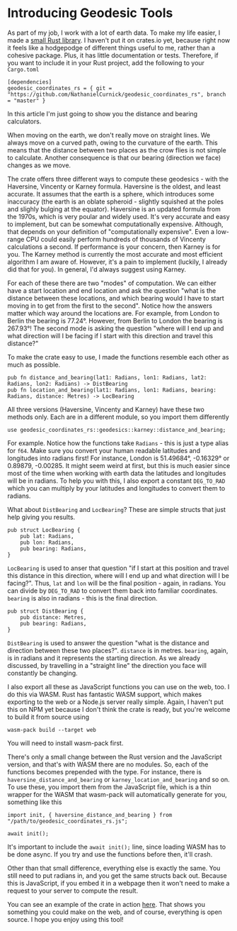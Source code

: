 # Introducing Geodesic Tools

As part of my job, I work with a lot of earth data. To make my life easier,
I made a [small Rust library](https://github.com/NathanielCurnick/geodesic_coordinates_rs).
I haven't put it on crates.io yet, because right now it feels like a hodgepodge 
of different things useful to me, rather than a cohesive package. Plus, it 
has little documentation or tests. Therefore, if you want to include it in your 
Rust project, add the following to your `Cargo.toml`

```
[dependencies]
geodesic_coordinates_rs = { git = "https://github.com/NathanielCurnick/geodesic_coordinates_rs", branch = "master" }
```

In this article I'm just going to show you the distance and bearing calculators.

When moving on the earth, we don't really move on straight lines. We always move 
on a curved path, owing to the curvature of the earth. This means that the 
distance between two places as the crow flies is not simple to calculate. 
Another consequence is that our bearing (direction we face) changes as we move.

The crate offers three different ways to compute these geodesics - with the 
Haversine, Vincenty or Karney formula. Haversine is the oldest, 
and least accurate. It assumes that the earth is a sphere, which introduces some 
inaccuracy (the earth is an oblate spheroid - slightly squished at the poles and 
slighly bulging at the equator). 
Haversine is an updated formula from the 1970s, which is very poular and 
widely used. It's very accurate and easy to implement, but can be somewhat 
computationally expensive. Although, that depends on your definition of 
"computationally expensive". Even a low-range CPU could easily perform hundreds 
of thousands of Vincenty calculations a second. If performance is your 
concern, then Karney is for you. The Karney method is currently the most 
accurate and most efficient algorithm I am aware of. However, it's a pain to 
implement (luckily, I already did that for you). In general, I'd always suggest 
using Karney.


For each of these there are two "modes"
of computation. We can either have a start location and end location and ask the
question "what is the distance between these locations, and which bearing would 
I have to start moving in to get from the first to the second". Notice how 
the answers matter which way around the locations are. For example, from London 
to Berlin the bearing is 77.24°. However, from Berlin to London the bearing is 
267.93°! The second mode is asking the question "where will I end up and what 
direction will I be facing if I start with this direction and travel this 
distance?"

To make the crate easy to use, I made the functions resemble each other 
as much as possible. 

```
pub fn distance_and_bearing(lat1: Radians, lon1: Radians, lat2: Radians, lon2: Radians) -> DistBearing
pub fn location_and_bearing(lat1: Radians, lon1: Radians, bearing: Radians, distance: Metres) -> LocBearing
```

All three versions (Haversine, Vincenty and Karney) have these two methods only.
Each are in a different module, so you import them differently

```
use geodesic_coordinates_rs::geodesics::karney::distance_and_bearing;
```

For example. Notice how the functions take `Radians` - this is just a 
type alias for `f64`. Make sure you convert your human readable latitudes and 
longitudes into radians first! For instance, London is 
51.49684°, -0.16329° or 0.89879, -0.00285. It might seem weird at first, 
but this is much easier since most of the time when working with earth data the 
latitudes and longitudes will be in radians. To help you with this, I also 
export a constant `DEG_TO_RAD` which you can multiply by your latitudes and
longitudes to convert them to radians.

What about `DistBearing` and `LocBearing`? These are simple structs that just
help giving you results.

```
pub struct LocBearing {
    pub lat: Radians,
    pub lon: Radians,
    pub bearing: Radians,
}
```

`LocBearing` is used to anser that question "if I start at this position and 
travel this distance in this direction, where will I end up and what direction 
will I be facing?". Thus, `lat` and `lon` will be the final position - again, in 
radians. You can divide by `DEG_TO_RAD` to convert them back into familiar 
coordinates. `bearing` is also in radians - this is the final direction.

```
pub struct DistBearing {
    pub distance: Metres,
    pub bearing: Radians,
}
```

`DistBearing` is used to answer the question "what is the distance and direction
between these two places?". `distance` is in metres. `bearing`, again, is in 
radians and it represents the starting direction. As we already discussed, by 
travelling in a "straight line" the direction you face will constantly be 
changing. 

I also export all these as JavaScript functions you can use on the web, too. I 
do this via WASM. Rust has fantastic WASM support, which makes exporting to the 
web or a Node.js server really simple. Again, I haven't put this on NPM yet 
because I don't think the crate is ready, but you're welcome to build it from 
source using 

```
wasm-pack build --target web
```

You will need to install wasm-pack first.


There's only a small change between the Rust version and the JavaScript version,
and that's with WASM there are no modules. So, each of the functions becomes 
prepended with the type. For instance, there is `haversine_distance_and_bearing`
or `karney_location_and_bearing` and so on. To use these, you import them 
from the JavaScript file, which is a thin wrapper for the WASM that wasm-pack 
will automatically generate for you, something like this 

```
import init, { haversine_distance_and_bearing } from "/path/to/geodesic_coordinates_rs.js";

await init();
```

It's important to include the `await init();` line, since loading WASM has to be 
done async. If you try and use the functions before then, it'll crash. 

Other than that small difference, everything else is exactly the same. You 
still need to put radians in, and you get the same structs back out. Because this 
is JavaScript, if you embed it in a webpage then it won't need to make a request 
to your server to compute the result. 

You can see an example of the crate in action [here](/toolbox/geodesics). That 
shows you something you could make on the web, and of course, everything is open 
source. I hope you enjoy using this tool!